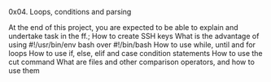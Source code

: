 0x04. Loops, conditions and parsing

At the end of this project, you are expected to be able to explain and undertake task in the ff.;
How to create SSH keys
What is the advantage of using #!/usr/bin/env bash over #!/bin/bash
How to use while, until and for loops
How to use if, else, elif and case condition statements
How to use the cut command
What are files and other comparison operators, and how to use them
